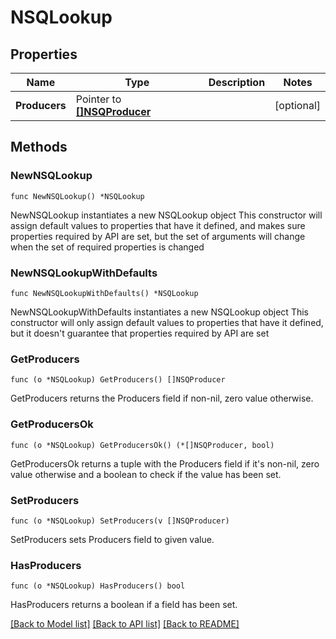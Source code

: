 # NSQLookup

## Properties

Name | Type | Description | Notes
------------ | ------------- | ------------- | -------------
**Producers** | Pointer to [**[]NSQProducer**](NSQProducer.md) |  | [optional] 

## Methods

### NewNSQLookup

`func NewNSQLookup() *NSQLookup`

NewNSQLookup instantiates a new NSQLookup object
This constructor will assign default values to properties that have it defined,
and makes sure properties required by API are set, but the set of arguments
will change when the set of required properties is changed

### NewNSQLookupWithDefaults

`func NewNSQLookupWithDefaults() *NSQLookup`

NewNSQLookupWithDefaults instantiates a new NSQLookup object
This constructor will only assign default values to properties that have it defined,
but it doesn't guarantee that properties required by API are set

### GetProducers

`func (o *NSQLookup) GetProducers() []NSQProducer`

GetProducers returns the Producers field if non-nil, zero value otherwise.

### GetProducersOk

`func (o *NSQLookup) GetProducersOk() (*[]NSQProducer, bool)`

GetProducersOk returns a tuple with the Producers field if it's non-nil, zero value otherwise
and a boolean to check if the value has been set.

### SetProducers

`func (o *NSQLookup) SetProducers(v []NSQProducer)`

SetProducers sets Producers field to given value.

### HasProducers

`func (o *NSQLookup) HasProducers() bool`

HasProducers returns a boolean if a field has been set.


[[Back to Model list]](../README.md#documentation-for-models) [[Back to API list]](../README.md#documentation-for-api-endpoints) [[Back to README]](../README.md)


